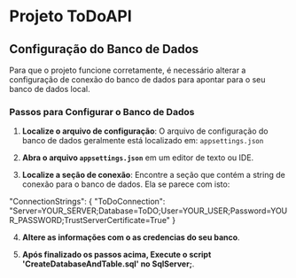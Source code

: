 # Projeto ToDoAPI

## Configuração do Banco de Dados

Para que o projeto funcione corretamente, é necessário alterar a configuração de conexão do banco de dados para apontar para o seu banco de dados local.


### Passos para Configurar o Banco de Dados

   
1. **Localize o arquivo de configuração**:
   O arquivo de configuração do banco de dados geralmente está localizado em: `appsettings.json`

2. **Abra o arquivo `appsettings.json`** em um editor de texto ou IDE.

3. **Localize a seção de conexão**:
Encontre a seção que contém a string de conexão para o banco de dados. Ela se parece com isto:

"ConnectionStrings": {
    "ToDoConnection": "Server=YOUR_SERVER;Database=ToDO;User=YOUR_USER;Password=YOUR_PASSWORD;TrustServerCertificate=True"
}

4. **Altere as informações com o as credencias do seu banco**.

5. **Após finalizado os passos acima, Execute o script 'CreateDatabaseAndTable.sql' no SqlServer;**.



